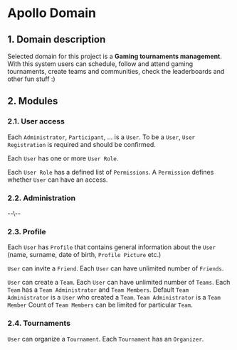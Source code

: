# Apollo Domain
## 1. Domain description
Selected domain for this project is a **Gaming tournaments management**. With this system users can schedule, follow
and attend gaming tournaments, create teams and communities, check the leaderboards and other fun stuff :)

## 2. Modules

### 2.1. User access
Each `Administrator`, `Participant`, ... is a `User`. To be a `User`, `User Registration` is required and should be confirmed.

Each `User` has one or more `User Role`.

Each `User Role` has a defined list of `Permissions`. A `Permission` defines whether `User` can have an access.

### 2.2. Administration
--\\--

### 2.3. Profile
Each `User` has `Profile` that contains general information about the `User` (name, surname, date of birth, `Profile Picture` etc.)

`User` can invite a `Friend`. Each `User` can have unlimited number of `Friends`.

`User` can create a `Team`. Each `User` can have unlimited number of `Teams`.
Each `Team` has a `Team Administrator` and `Team Members`. Default `Team Administrator` is a `User` who created a `Team`. `Team Administrator` is a `Team Member`
Count of `Team Members` can be limited for particular `Team`.

### 2.4. Tournaments
`User` can organize a `Tournament`. Each `Tournament` has an `Organizer`. 

